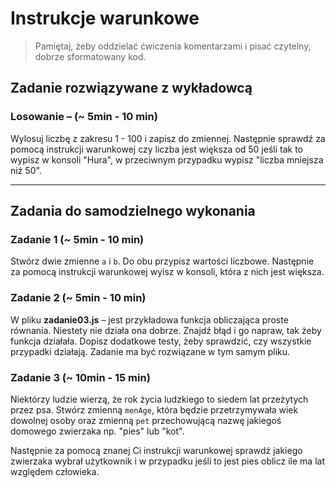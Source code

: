 #  Instrukcje warunkowe

> Pamiętaj, żeby oddzielać ćwiczenia komentarzami i pisać czytelny, dobrze sformatowany kod.

## Zadanie rozwiązywane z wykładowcą

### Losowanie &ndash;  (~ 5min - 10 min)

Wylosuj liczbę z zakresu 1 - 100 i zapisz do zmiennej. Następnie sprawdź za pomocą instrukcji warunkowej czy liczba jest większa od 50 jeśli tak to wypisz w konsoli "Hura", w przeciwnym przypadku wypisz "liczba mniejsza niż 50".

-------------------------------------------------------------------------------
## Zadania do samodzielnego wykonania

### Zadanie 1 (~ 5min - 10 min)
Stwórz dwie zmienne ```a``` i ```b```. Do obu przypisz wartości liczbowe. Następnie za pomocą instrukcji warunkowej wyisz w konsoli, która z nich jest większa.


### Zadanie 2 (~ 5min - 10 min)
W pliku **zadanie03.js** &ndash; jest przykładowa funkcja obliczająca proste równania. Niestety nie działa ona dobrze. Znajdź błąd i go napraw, tak żeby funkcja działała. Dopisz dodatkowe testy, żeby sprawdzić, czy wszystkie przypadki działają. Zadanie ma być rozwiązane w tym samym pliku.

### Zadanie 3 (~ 10min - 15 min)
Niektórzy ludzie wierzą, że rok życia ludzkiego to siedem lat przeżytych przez psa.
Stwórz zmienną ```menAge```, która będzie przetrzymywała wiek dowolnej osoby oraz zmienną ```pet``` przechowującą nazwę jakiegoś domowego zwierzaka np. "pies" lub "kot".

Następnie za pomocą znanej Ci instrukcji warunkowej sprawdź jakiego zwierzaka wybrał użytkownik i w przypadku jeśli to jest pies oblicz ile ma lat względem człowieka.
